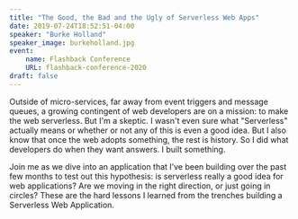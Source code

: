 ```yaml
---
title: "The Good, the Bad and the Ugly of Serverless Web Apps"
date: 2019-07-24T18:52:51-04:00
speaker: "Burke Holland"
speaker_image: burkeholland.jpg
event:
    name: Flashback Conference
    URL: flashback-conference-2020
draft: false
---
```


Outside of micro-services, far away from event triggers and message queues, a growing contingent of web developers are on a mission: to make the web serverless. But I'm a skeptic. I wasn't even sure what "Serverless" actually means or whether or not any of this is even a good idea. But I also know that once the web adopts something, the rest is history. So I did what developers do when they want answers. I built something.  

Join me as we dive into an application that I’ve been building over the past few months to test out this hypothesis: is serverless really a good idea for web applications? Are we moving in the right direction, or just going in circles? These are the hard lessons I learned from the trenches building a Serverless Web Application.  